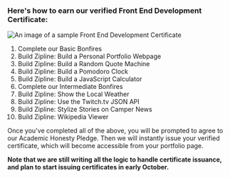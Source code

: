 ### Here's how to earn our verified Front End Development Certificate:

![An image of a sample Front End Development Certificate](https://files.gitter.im/Rybar/nz3N/certificate.jpg)

1. Complete our Basic Bonfires
1. Build Zipline: Build a Personal Portfolio Webpage
1. Build Zipline: Build a Random Quote Machine
1. Build Zipline: Build a Pomodoro Clock
1. Build Zipline: Build a JavaScript Calculator
1. Complete our Intermediate Bonfires
1. Build Zipline: Show the Local Weather
1. Build Zipline: Use the Twitch.tv JSON API
1. Build Zipline: Stylize Stories on Camper News
1. Build Zipline: Wikipedia Viewer

Once you've completed all of the above, you will be prompted to agree to our Academic Honesty Pledge. Then we will instantly issue your verified certificate, which will become accessible from your portfolio page.

**Note that we are still writing all the logic to handle certificate issuance, and plan to start issuing certificates in early October.**